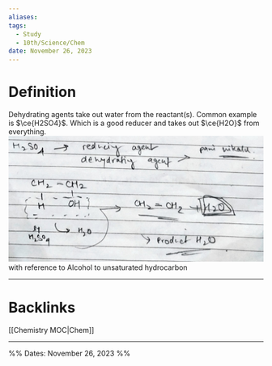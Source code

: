 ```yaml
---
aliases: 
tags:
  - Study
  - 10th/Science/Chem
date: November 26, 2023
---
```

# Definition
Dehydrating agents take out water from the reactant(s). Common example is $\ce{H2SO4}$. Which is a good reducer and takes out $\ce{H2O}$ from everything.
![Pasted image 20231126204916.png](assets/pasted-image-20231126204916-6ae035b5b0a37844856c8eba30c48258.png)
with reference to Alcohol to unsaturated hydrocarbon

---
# Backlinks
[[Chemistry MOC|Chem]]

---

%%
Dates: November 26, 2023
%%